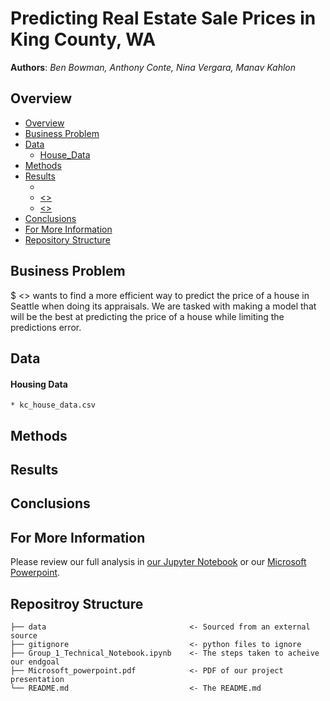 # Predicting Real Estate Sale Prices in King County, WA *<Appraisal Firm>*
 
**Authors**: *Ben Bowman, Anthony Conte, Nina Vergara, Manav Kahlon*
  
## Overview
- [Overview](#Overview)
- [Business Problem](#Business-Problem)
- [Data](#Data)
   - [House_Data](#Housing-Data)
- [Methods](#Methods)
- [Results](#Results)
    - [](#<>)
    - [<>](#<>)
    - [<>](#<>)
- [Conclusions](#Conclusions)
- [For More Information](#For-More-Information)
- [Repository Structure](#Repository-Structure)
  

## Business Problem
$ <<Name of Company>> wants to find a more efficient way to predict the price of a house in Seattle when doing its appraisals. We are tasked with making a model that will be the best at predicting the price of a house while limiting the predictions error.   
 
## Data

#### Housing Data
    * kc_house_data.csv
    
    
## Methods
    
    
    
## Results
    
    
    
## Conclusions
    
    
    
## For More Information
    
Please review our full analysis in [our Jupyter Notebook](./Notebook.ipynb) or our [Microsoft Powerpoint](./Microsoft_powerpoint.pdf).    
    
## Repositroy Structure
 ```
├── data                                <- Sourced from an external source
├── gitignore                           <- python files to ignore 
├── Group_1_Technical_Notebook.ipynb    <- The steps taken to acheive our endgoal
├── Microsoft_powerpoint.pdf            <- PDF of our project presentation                        
└── README.md                           <- The README.md

```
